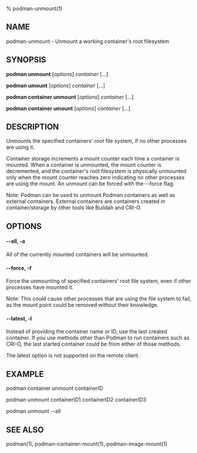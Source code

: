 % podman-unmount(1)

## NAME
podman\-unmount - Unmount a working container's root filesystem

## SYNOPSIS
**podman unmount** [*options*] *container* [...]

**podman umount** [*options*] *container* [...]

**podman container unmount** [*options*] *container* [...]

**podman container umount** [*options*] *container* [...]

## DESCRIPTION
Unmounts the specified containers' root file system, if no other processes
are using it.

Container storage increments a mount counter each time a container is mounted.
When a container is unmounted, the mount counter is decremented, and the
container's root filesystem is physically unmounted only when the mount
counter reaches zero indicating no other processes are using the mount.
An unmount can be forced with the --force flag.

Note: Podman can be used to unmount Podman containers as well as external containers.
External containers are containers created in container/storage by other tools like
Buildah and CRI-O.

## OPTIONS
#### **--all**, **-a**

All of the currently mounted containers will be unmounted.

#### **--force**, **-f**

Force the unmounting of specified containers' root file system, even if other
processes have mounted it.

Note: This could cause other processes that are using the file system to fail,
as the mount point could be removed without their knowledge.

#### **--latest**, **-l**

Instead of providing the container name or ID, use the last created container.
If you use methods other than Podman to run containers such as CRI-O, the last
started container could be from either of those methods.

The latest option is not supported on the remote client.

## EXAMPLE

podman container unmount containerID

podman unmount containerID1 containerID2 containerID3

podman unmount --all

## SEE ALSO
podman(1), podman-container-mount(1), podman-image-mount(1)
